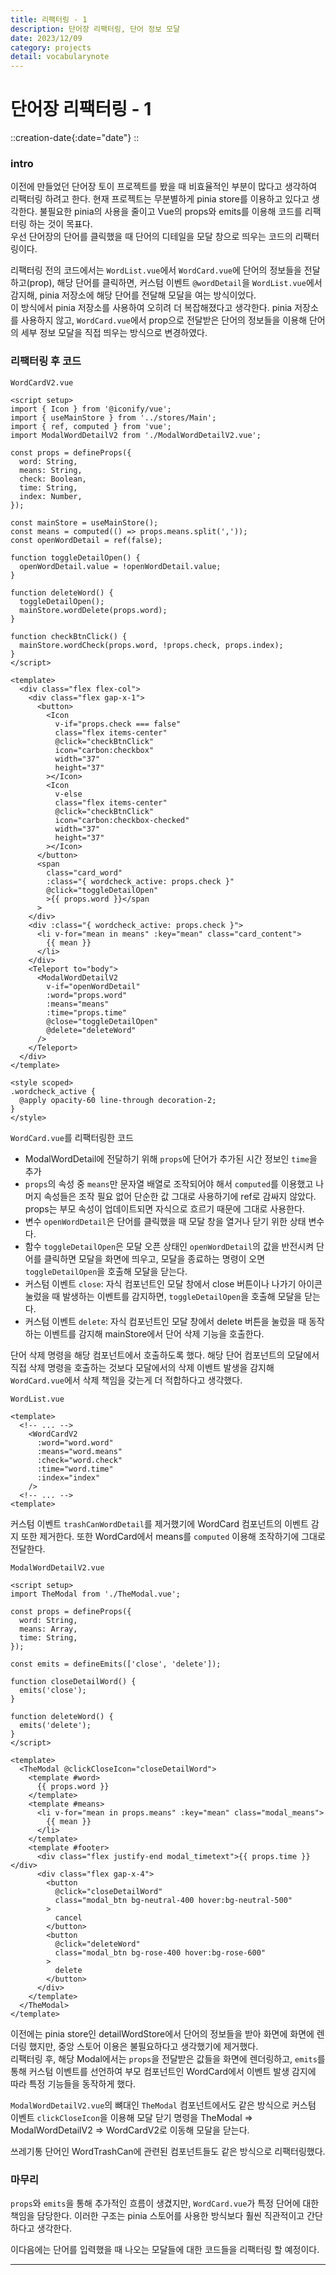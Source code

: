 ```yaml
---
title: 리팩터링 - 1
description: 단어장 리팩터링, 단어 정보 모달
date: 2023/12/09
category: projects
detail: vocabularynote
---
```


# 단어장 리팩터링 - 1
::creation-date{:date="date"}
::

### intro
이전에 만들었던 단어장 토이 프로젝트를 봤을 때 비효율적인 부분이 많다고 생각하여 리팩터링 하려고 한다.
현재 프로젝트는 무분별하게 pinia store를 이용하고 있다고 생각한다. 
불필요한 pinia의 사용을 줄이고 Vue의 props와 emits를 이용해 코드를 리팩터링 하는 것이 목표다.  
우선 단어장의 단어를 클릭했을 때 단어의 디테일을 모달 창으로 띄우는 코드의 리팩터링이다.

리팩터링 전의 코드에서는 `WordList.vue`에서 `WordCard.vue`에 단어의 정보들을 전달하고(prop), 해당 단어를 클릭하면, 커스텀 이벤트 `@wordDetail`을 `WordList.vue`에서 감지해, pinia 저장소에 해당 단어를 전달해 모달을 여는 방식이었다.  
이 방식에서 pinia 저장소를 사용하여 오히려 더 복잡해졌다고 생각한다. pinia 저장소를 사용하지 않고, `WordCard.vue`에서 prop으로 전달받은 단어의 정보들을 이용해 단어의 세부 정보 모달을 직접 띄우는 방식으로 변경하였다.  

### 리팩터링 후 코드
`WordCardV2.vue`
```vue
<script setup>
import { Icon } from '@iconify/vue';
import { useMainStore } from '../stores/Main';
import { ref, computed } from 'vue';
import ModalWordDetailV2 from './ModalWordDetailV2.vue';

const props = defineProps({
  word: String,
  means: String,
  check: Boolean,
  time: String,
  index: Number,
});

const mainStore = useMainStore();
const means = computed(() => props.means.split(','));
const openWordDetail = ref(false);

function toggleDetailOpen() {
  openWordDetail.value = !openWordDetail.value;
}

function deleteWord() {
  toggleDetailOpen();
  mainStore.wordDelete(props.word);
}

function checkBtnClick() {
  mainStore.wordCheck(props.word, !props.check, props.index);
}
</script>

<template>
  <div class="flex flex-col">
    <div class="flex gap-x-1">
      <button>
        <Icon
          v-if="props.check === false"
          class="flex items-center"
          @click="checkBtnClick"
          icon="carbon:checkbox"
          width="37"
          height="37"
        ></Icon>
        <Icon
          v-else
          class="flex items-center"
          @click="checkBtnClick"
          icon="carbon:checkbox-checked"
          width="37"
          height="37"
        ></Icon>
      </button>
      <span
        class="card_word"
        :class="{ wordcheck_active: props.check }"
        @click="toggleDetailOpen"
        >{{ props.word }}</span
      >
    </div>
    <div :class="{ wordcheck_active: props.check }">
      <li v-for="mean in means" :key="mean" class="card_content">
        {{ mean }}
      </li>
    </div>
    <Teleport to="body">
      <ModalWordDetailV2
        v-if="openWordDetail"
        :word="props.word"
        :means="means"
        :time="props.time"
        @close="toggleDetailOpen"
        @delete="deleteWord"
      />
    </Teleport>
  </div>
</template>

<style scoped>
.wordcheck_active {
  @apply opacity-60 line-through decoration-2;
}
</style>
```
`WordCard.vue`를 리팩터링한 코드 
- ModalWordDetail에 전달하기 위해  `props`에 단어가 추가된 시간 정보인 `time`을 추가
- `props`의 속성 중 `means`만 문자열 배열로 조작되어야 해서 `computed`를 이용했고 나머지 속성들은 조작 필요 없어 단순한 값 그대로 사용하기에 ref로 감싸지 않았다. props는 부모 속성이 업데이트되면 자식으로 흐르기 때문에 그대로 사용한다.  
- 변수 `openWordDetail`은 단어를 클릭했을 때 모달 창을 열거나 닫기 위한 상태 변수다.
- 함수 `toggleDetailOpen`은 모달 오픈 상태인 `openWordDetail`의 값을 반전시켜 단어를 클릭하면 모달을 화면에 띄우고, 모달을 종료하는 명령이 오면 `toggleDetailOpen`을 호출해 모달을 닫는다.
- 커스텀 이벤트 `close`: 자식 컴포넌트인 모달 창에서 close 버튼이나 나가기 아이콘 눌렀을 때 발생하는 이벤트를 감지하면, `toggleDetailOpen`을 호출해 모달을 닫는다.
- 커스텀 이벤트 `delete`: 자식 컴포넌트인 모달 창에서 delete 버튼을 눌렀을 때 동작하는 이벤트를 감지해 mainStore에서 단어 삭제 기능을 호출한다.  

단어 삭제 명령을 해당 컴포넌트에서 호출하도록 했다. 해당 단어 컴포넌트의 모달에서 직접 삭제 명령을 호출하는 것보다 모달에서의 삭제 이벤트 발생을 감지해 `WordCard.vue`에서 삭제 책임을 갖는게 더 적합하다고 생각했다.

`WordList.vue`
```vue
<template>
  <!-- ... -->
    <WordCardV2
      :word="word.word"
      :means="word.means"
      :check="word.check"
      :time="word.time"
      :index="index"
    />
  <!-- ... -->
<template>
```

커스텀 이벤트 `trashCanWordDetail`를 제거했기에 WordCard 컴포넌트의 이벤트 감지 또한 제거한다. 또한 WordCard에서 means를 `computed` 이용해 조작하기에 그대로 전달한다. 

`ModalWordDetailV2.vue`
```vue
<script setup>
import TheModal from './TheModal.vue';

const props = defineProps({
  word: String,
  means: Array,
  time: String,
});

const emits = defineEmits(['close', 'delete']);

function closeDetailWord() {
  emits('close');
}

function deleteWord() {
  emits('delete');
}
</script>

<template>
  <TheModal @clickCloseIcon="closeDetailWord">
    <template #word>
      {{ props.word }}
    </template>
    <template #means>
      <li v-for="mean in props.means" :key="mean" class="modal_means">
        {{ mean }}
      </li>
    </template>
    <template #footer>
      <div class="flex justify-end modal_timetext">{{ props.time }}</div>
      <div class="flex gap-x-4">
        <button
          @click="closeDetailWord"
          class="modal_btn bg-neutral-400 hover:bg-neutral-500"
        >
          cancel
        </button>
        <button
          @click="deleteWord"
          class="modal_btn bg-rose-400 hover:bg-rose-600"
        >
          delete
        </button>
      </div>
    </template>
  </TheModal>
</template>

```
이전에는 pinia store인 detailWordStore에서 단어의 정보들을 받아 화면에 화면에 렌더링 했지만, 중앙 스토어 이용은 불필요하다고 생각했기에 제거했다.  
리팩터링 후, 해당 Modal에서는 `props`을 전달받은 값들을 화면에 렌더링하고, `emits`를 통해 커스텀 이벤트를 선언하여 부모 컴포넌트인 WordCard에서 이벤트 발생 감지에 따라 특정 기능들을 동작하게 했다.  

`ModalWordDetailV2.vue`의 뼈대인 `TheModal` 컴포넌트에서도 같은 방식으로 커스텀 이벤트 `clickCloseIcon`을 이용해 모달 닫기 명령을 TheModal => ModalWordDetailV2 => WordCardV2로 이동해 모달을 닫는다.  

쓰레기통 단어인 WordTrashCan에 관련된 컴포넌트들도 같은 방식으로 리팩터링했다.  

### 마무리
`props`와 `emits`을 통해 추가적인 흐름이 생겼지만, `WordCard.vue`가 특정 단어에 대한 책임을 담당한다. 이러한 구조는 pinia 스토어를 사용한 방식보다 훨씬 직관적이고 간단하다고 생각한다.  

이다음에는 단어를 입력했을 때 나오는 모달들에 대한 코드들을 리팩터링 할 예정이다.

---